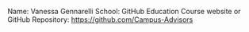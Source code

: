 Name: Vanessa Gennarelli
School: GitHub Education
Course website or GitHub Repository: https://github.com/Campus-Advisors
